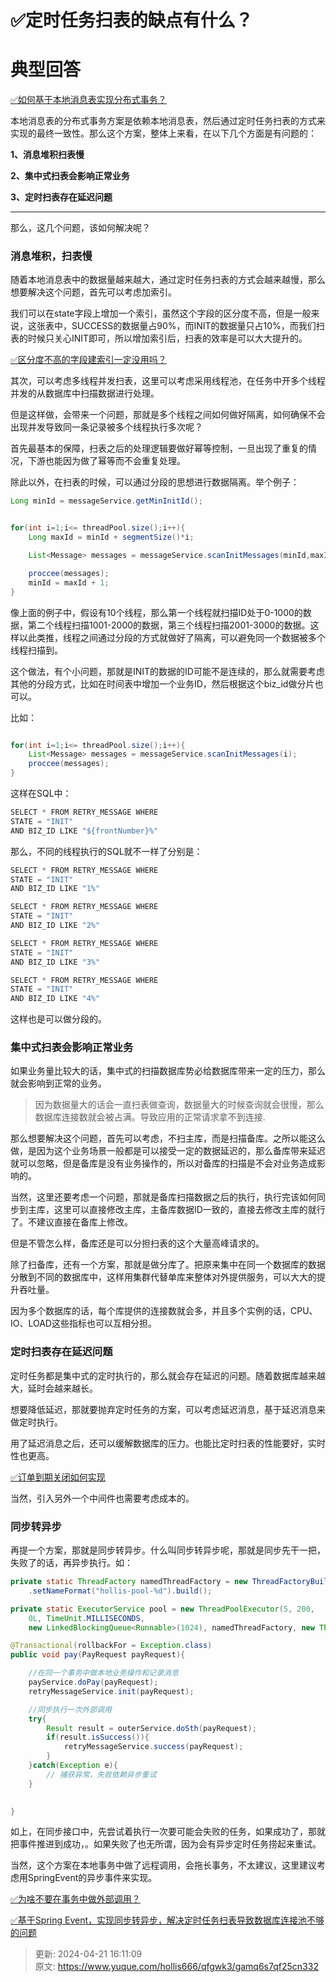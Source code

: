 # ✅定时任务扫表的缺点有什么？

# 典型回答


[✅如何基于本地消息表实现分布式事务？](https://www.yuque.com/hollis666/qfgwk3/xm675quxo1bc5qm8)



本地消息表的分布式事务方案是依赖本地消息表，然后通过定时任务扫表的方式来实现的最终一致性。那么这个方案，整体上来看，在以下几个方面是有问题的：



**1、消息堆积扫表慢**

**2、集中式扫表会影响正常业务**

**3、定时扫表存在延迟问题**

****

那么，这几个问题，该如何解决呢？



### 消息堆积，扫表慢


随着本地消息表中的数据量越来越大，通过定时任务扫表的方式会越来越慢，那么想要解决这个问题，首先可以考虑加索引。



我们可以在state字段上增加一个索引，虽然这个字段的区分度不高，但是一般来说，这张表中，SUCCESS的数据量占90%，而INIT的数据量只占10%，而我们扫表的时候只关心INIT即可，所以增加索引后，扫表的效率是可以大大提升的。



[✅区分度不高的字段建索引一定没用吗？](https://www.yuque.com/hollis666/qfgwk3/nr83t255g22gu3v7)



其次，可以考虑多线程并发扫表，这里可以考虑采用线程池，在任务中开多个线程并发的从数据库中扫描数据进行处理。



但是这样做，会带来一个问题，那就是多个线程之间如何做好隔离，如何确保不会出现并发导致同一条记录被多个线程执行多次呢？



首先最基本的保障，扫表之后的处理逻辑要做好幂等控制，一旦出现了重复的情况，下游也能因为做了幂等而不会重复处理。



除此以外，在扫表的时候，可以通过分段的思想进行数据隔离。举个例子：



```java
Long minId = messageService.getMinInitId();


for(int i=1;i<= threadPool.size();i++){
    Long maxId = minId + segmentSize()*i;

    List<Message> messages = messageService.scanInitMessages(minId,maxId);

    proccee(messages);
    minId = maxId + 1;
}
```



像上面的例子中，假设有10个线程，那么第一个线程就扫描ID处于0-1000的数据，第二个线程扫描1001-2000的数据，第三个线程扫描2001-3000的数据。这样以此类推，线程之间通过分段的方式就做好了隔离，可以避免同一个数据被多个线程扫描到。



这个做法，有个小问题，那就是INIT的数据的ID可能不是连续的，那么就需要考虑其他的分段方式，比如在时间表中增加一个业务ID，然后根据这个biz_id做分片也可以。



比如：

```java

for(int i=1;i<= threadPool.size();i++){
    List<Message> messages = messageService.scanInitMessages(i);
    proccee(messages);
}
```



这样在SQL中：



```java
SELECT * FROM RETRY_MESSAGE WHERE 
STATE = "INIT"
AND BIZ_ID LIKE "${frontNumber}%"
```

那么，不同的线程执行的SQL就不一样了分别是：



```java
SELECT * FROM RETRY_MESSAGE WHERE 
STATE = "INIT"
AND BIZ_ID LIKE "1%"

SELECT * FROM RETRY_MESSAGE WHERE 
STATE = "INIT"
AND BIZ_ID LIKE "2%"

SELECT * FROM RETRY_MESSAGE WHERE 
STATE = "INIT"
AND BIZ_ID LIKE "3%"

SELECT * FROM RETRY_MESSAGE WHERE 
STATE = "INIT"
AND BIZ_ID LIKE "4%"
```



这样也是可以做分段的。



### **集中式扫表会影响正常业务**


如果业务量比较大的话，集中式的扫描数据库势必给数据库带来一定的压力，那么就会影响到正常的业务。



> 因为数据量大的话会一直扫表做查询，数据量大的时候查询就会很慢，那么数据库连接数就会被占满。导致应用的正常请求拿不到连接.
>



那么想要解决这个问题，首先可以考虑，不扫主库，而是扫描备库。之所以能这么做，是因为这个业务场景一般都是可以接受一定的数据延迟的，那么备库带来延迟就可以忽略，但是备库是没有业务操作的，所以对备库的扫描是不会对业务造成影响的。



当然，这里还要考虑一个问题，那就是备库扫描数据之后的执行，执行完该如何同步到主库，这里可以直接修改主库，主备库数据ID一致的，直接去修改主库的就行了。不建议直接在备库上修改。



但是不管怎么样，备库还是可以分担扫表的这个大量高峰请求的。



除了扫备库，还有一个方案，那就是做分库了。把原来集中在同一个数据库的数据分散到不同的数据库中，这样用集群代替单库来整体对外提供服务，可以大大的提升吞吐量。



因为多个数据库的话，每个库提供的连接数就会多，并且多个实例的话，CPU、IO、LOAD这些指标也可以互相分担。





### **定时扫表存在延迟问题**


定时任务都是集中式的定时执行的，那么就会存在延迟的问题。随着数据库越来越大，延时会越来越长。



想要降低延迟，那就要抛弃定时任务的方案，可以考虑延迟消息，基于延迟消息来做定时执行。



用了延迟消息之后，还可以缓解数据库的压力。也能比定时扫表的性能要好，实时性也更高。



[✅订单到期关闭如何实现](https://www.yuque.com/hollis666/qfgwk3/tg0ehg)



当然，引入另外一个中间件也需要考虑成本的。



### 同步转异步


再提一个方案，那就是同步转异步。什么叫同步转异步呢，那就是同步先干一把，失败了的话，再异步执行。如：



```java
private static ThreadFactory namedThreadFactory = new ThreadFactoryBuilder()
    .setNameFormat("hollis-pool-%d").build();

private static ExecutorService pool = new ThreadPoolExecutor(5, 200,
    0L, TimeUnit.MILLISECONDS,
    new LinkedBlockingQueue<Runnable>(1024), namedThreadFactory, new ThreadPoolExecutor.AbortPolicy());

@Transactional(rollbackFor = Exception.class)
public void pay(PayRequest payRequest){

	//在同一个事务中做本地业务操作和记录消息
	payService.doPay(payRequest);
    retryMessageService.init(payRequest);

	//同步执行一次外部调用
    try{
        Result result = outerService.doSth(payRequest);
        if(result.isSuccess()){
            retryMessageService.success(payRequest);
        }
    }catch(Exception e){
        // 捕获异常，失败依赖异步重试
    }
	

}

```



如上，在同步接口中，先尝试着执行一次要可能会失败的任务，如果成功了，那就把事件推进到成功，。如果失败了也无所谓，因为会有异步定时任务捞起来重试。



当然，这个方案在本地事务中做了远程调用，会拖长事务，不太建议，这里建议考虑用SpringEvent的异步事件来实现。



[✅为啥不要在事务中做外部调用？](https://www.yuque.com/hollis666/qfgwk3/gxnzfaxighqtaxod)



[✅基于Spring Event，实现同步转异步，解决定时任务扫表导致数据库连接池不够的问题](https://www.yuque.com/hollis666/qfgwk3/phqa2kizsvmdp7dp)



> 更新: 2024-04-21 16:11:09  
> 原文: <https://www.yuque.com/hollis666/qfgwk3/gamq6s7qf25cn332>